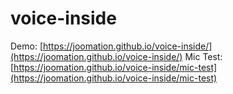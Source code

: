 # voice-inside
Demo: [https://joomation.github.io/voice-inside/](https://joomation.github.io/voice-inside/)
Mic Test: [https://joomation.github.io/voice-inside/mic-test](https://joomation.github.io/voice-inside/mic-test)
 
